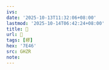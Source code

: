 ```yaml
---
ivs:
date: '2025-10-13T11:32:06+08:00'
lastmod: '2025-10-14T06:42:24+08:00'
title: 󰫭
url: 󰫭
tags: [繆]
hex: '7E46'
src: GHZR
note:
---
```

